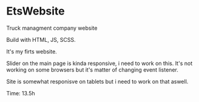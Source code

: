 # EtsWebsite
Truck managment company website

Build with HTML, JS, SCSS.

It's my firts website.

Slider on the main page is kinda responsive, i need to work on this. It's not working on some browsers but it's matter of changing event listener.

Site is somewhat responisve on tablets but i need to work on that aswell.

Time: 13.5h
